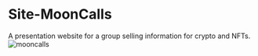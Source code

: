 # Site-MoonCalls
A presentation website for a group selling information for crypto and NFTs.
![mooncalls](https://github.com/AndreaCaval/Site-MoonCalls/assets/74151159/eadb4570-6324-45b7-960e-41df36a5ea22)
